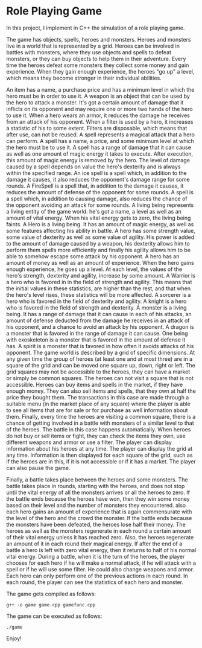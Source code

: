 # Role Playing Game

In this project, I implement in C++ the simulation of a role playing game. 

The game has objects, spells, heroes and monsters. Heroes and monsters live in a world that is
represented by a grid. Heroes can be involved in battles with monsters, where they
use objects and spells to defeat monsters, or they can buy objects
to help them in their adventure. Every time the heroes defeat some monsters they collect
some money and gain experience. When they gain enough experience, the heroes "go up"
a level, which means they become stronger in their individual abilities.


An item has a name, a purchase price and has a minimum level
in which the hero must be in order to use it. A weapon is an
object that can be used by the hero to attack a monster. It's got
a certain amount of damage that it inflicts on its opponent and may require one or more
two hands of the hero to use it. When a hero wears an armor, 
it reduces the damage he receives from an attack of his opponent. When a filter is 
used by a hero, it increases a statistic of his
to some extent. Filters are disposable, which means that after use,
can not be reused. A spell represents a magical attack that a hero can perform.
A spell has a name, a price, and some minimum level at which the hero must be
to use it. A spell has a range of damage that it can cause as well as one
amount of magic energy it takes to execute. After execution, this amount of magic
energy is removed by the hero. The level of damage caused by a spell depends on
value the hero's dexterity and is always within the specified range. An ice spell
is a spell which, in addition to the damage it causes, it also reduces the opponent's damage range
for some rounds. A FireSpell is a spell that, in addition to
the damage it causes, it reduces the amount of defense of the opponent for some rounds. A spell
is a spell which, in addition to causing damage, also reduces
the chance of the opponent avoiding an attack for some rounds.
A living being represents a living entity of the game world. he's got
a name, a level as well as an amount of vital energy. When
his vital energy gets to zero, the living being faints. A Hero is a
living being. It has an amount of magic energy, as well as some features
affecting his ability in battle. A hero has some strength value,
some value of dexterity as well as some value of agility. His power
is added to the amount of damage caused by a weapon, his dexterity allows him to perform them
spells more efficiently and finally his agility allows him to be able to somehow escape
some attack by his opponent. A hero has an amount of money as well as
an amount of experience. When the hero gains enough experience, he goes up a level. 
At each level, the values of the hero's strength, dexterity and agility,
increase by some amount. A Warrior is a hero who is favored in
in the field of strength and agility. This means that the initial values in these statistics,
are higher than the rest, and that when the hero's level rises, these statistics
will be more affected. A sorcerer is a hero who is favored
in the field of dexterity and agility. A knight is a hero who is
favored in the field of strength and dexterity.
A monster is a living being. It has a range of damage that it can cause
in each of his attacks, an amount of defense deducted from the damage he receives in an attack
of his opponent, and a chance to avoid an attack by his opponent. A dragon
is a monster that is favored in the range of damage it can cause. One being
with exoskeleton is a monster that is favored in the amount of defense it has.
A spirit is a monster that is favored in how often it avoids attacks
of his opponent. The game world is described by a grid of specific dimensions. 
At any given time the group of heroes (at least one and at most three) are in a
square of the grid and can be moved one square up, down,
right or left. The grid squares may not be accessible to the heroes, 
they can have a market or simply be common squares. The
heroes can not visit a square that is not accessible. Heroes can
buy items and spells in the market, if they have enough money.
They can also sell items and spells, that they own at half the price
they bought them. The transactions in this case are made through a suitable menu (in the market place of any square) where the
player is able to see all items that are for sale or for purchase as well
information about them. Finally, every time the
heroes are visiting a common square, there is a chance of getting involved in a battle with
monsters of a similar level to that of the heroes. The battle in this case happens automatically.
When heroes do not buy or sell items or fight, they can check the
items they own, use different weapons and armor or use a filter. 
The player can display information about his heroes at any time.
The player can display the grid at any time.
Information is then displayed for each square of the grid, such as if the heroes are in
this, if it is not accessible or if it has a market. The player can also pause the game.

Finally, a battle takes place between the heroes and some monsters. The battle takes place in rounds,
starting with the heroes, and does not stop until the vital energy of all the monsters arrives
or all the heroes to zero. If the battle ends because the heroes have won, then they win
some money based on their level and the number of monsters they encountered. also
each hero gains an amount of experience that is again commensurate with the level of the hero and the crowd
the monster. If the battle ends because the monsters have been defeated, the heroes lose half their money.
The heroes as well as the monsters regenerate in each round a certain amount of their vital energy
unless it has reached zero. Also, the heroes regenerate an amount of it in each round
their magical energy. If after the end of a battle a hero is left with zero vital energy, 
then it returns to half of his normal vital energy. During a battle, when it is 
the turn of the heroes, the player chooses for each hero if he will make a normal
attack, if he will attack with a spell or if he will use some filter. He could also change weapons and armor. 
Each hero can only perform one of the previous actions in each round. In each round, the player can see the
statistics of each hero and monster.

The game gets compiled as follows:

    g++ -o game game.cpp gamefunc.cpp


The game can be executed as follows:

    ./game
    
Enjoy!

